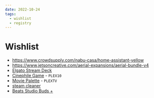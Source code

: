 ```yaml
---
date: 2022-10-24
tags:
  - wishlist
  - registry
---
```


# Wishlist

- https://www.crowdsupply.com/nabu-casa/home-assistant-yellow
- https://www.jetsoncreative.com/aerial-expansions/aerial-bundle-v4
- [Elgato Stream Deck](https://www.elgato.com/en/stream-deck-mk2)
- [Cinephile Game](https://www.cinephilegame.com/shop/cinephile-super-deluxe) - `PLEX10`
- [Movie Palette](https://moviepalette.com/products/the-grand-budapest-hotel-2014?variant=43514598392061) - `PLEXTV`
- [steam cleaner](https://www.amazon.de/-/en/dp/B01KZ0X4LG/)
- [Beats Studio Buds +](https://store.apple.com/de/xc/product/MQLK3ZM/A)
